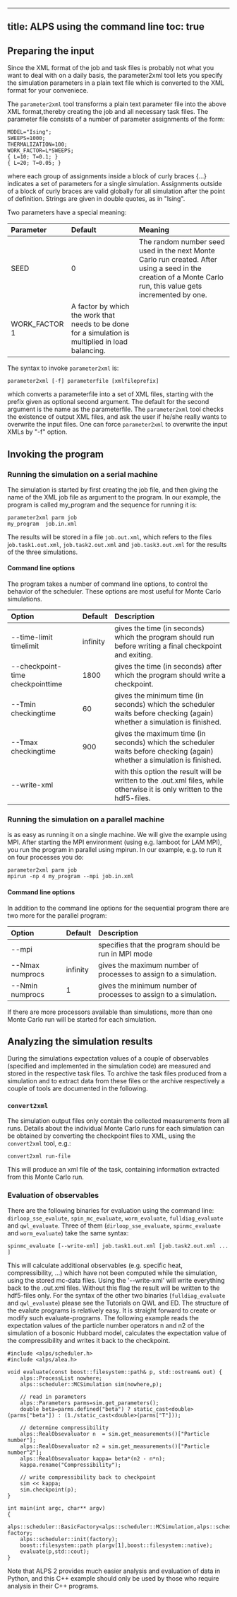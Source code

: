 
---
title: ALPS using the command line
toc: true
---

## Preparing the input

Since the XML format of the job and task files is probably not what you want to deal with on a daily basis, the parameter2xml tool lets you specify the simulation parameters in a plain text file which is converted to the XML format for your conveniece.

The `parameter2xml` tool transforms a plain text parameter file into the above XML format,thereby creating the job and all necessary task files. The parameter file consists of a number of parameter assignments of the form:

    MODEL="Ising";
    SWEEPS=1000;
    THERMALIZATION=100; 
    WORK_FACTOR=L*SWEEPS;
    { L=10; T=0.1; }
    { L=20; T=0.05; }

where each group of assignments inside a block of curly braces {...} indicates a set of parameters for a single simulation. Assignments outside of a block of curly braces are valid globally for all simulation after the point of definition. Strings are given in double quotes, as in "Ising".

Two parameters have a special meaning:

| **Parameter** | **Default** | **Meaning** |
| :------------ | :---------- | :---------- |
| SEED | 0 | The random number seed used in the next Monte Carlo run created. After using a seed in the creation of a Monte Carlo run, this value gets incremented by one. |
| WORK_FACTOR 1 | A factor by which the work that needs to be done for a simulation is multiplied in load balancing. |

 The syntax to invoke `parameter2xml` is:
 
    parameter2xml [-f] parameterfile [xmlfileprefix]

which converts a parameterfile into a set of XML files, starting with the prefix given as optional second argument. The default for the second argument is the name as the parameterfile.
The `parameter2xml` tool checks the existence of output XML files, and ask the user if he/she really wants to overwrite the input files. One can force `parameter2xml` to overwrite the input XMLs by "-f" option.

## Invoking the program

### Running the simulation on a serial machine

The simulation is started by first creating the job file, and then giving the name of the XML job file as argument to the program. In our example, the program is called my_program and the sequence for running it is:

    parameter2xml parm job 
    my_program  job.in.xml

The results will be stored in a file `job.out.xml`, which refers to the files j`ob.task1.out.xml`, `job.task2.out.xml` and `job.task3.out.xml` for the results of the three simulations.

#### Command line options

The program takes a number of command line options, to control the behavior of the scheduler. These options are most useful for Monte Carlo simulations.

| **Option** | **Default** | **Description** |
| :--------- | :---------- | :-------------- |
| --time-limit timelimit | infinity | gives the time (in seconds) which the program should run before writing a final checkpoint and exiting. |
| --checkpoint-time checkpointtime | 1800 | gives the time (in seconds) after which the program should write a checkpoint. |
| --Tmin checkingtime | 60 | gives the minimum time (in seconds) which the scheduler waits before checking (again) whether a simulation is finished. |
| --Tmax checkingtime | 900 | gives the maximum time (in seconds) which the scheduler waits before checking (again) whether a simulation is finished. |
| --write-xml | | with this option the result will be written to the .out.xml files, while otherwise it is only written to the hdf5-files. |

### Running the simulation on a parallel machine

is as easy as running it on a single machine. We will give the example using MPI. After starting the MPI environment (using e.g. lamboot for LAM MPI), you run the program in parallel using mpirun. In our example, e.g. to run it on four processes you do:

    parameter2xml parm job 
    mpirun -np 4 my_program --mpi job.in.xml
 
 #### Command line options
 
 In addition to the command line options for the sequential program there are two more for the parallel program:
 
 | **Option** | **Default** | **Description** |
| :--------- | :---------- | :-------------- |
| --mpi | | specifies that the program should be run in MPI mode |
| --Nmax numprocs | infinity | gives the maximum number of processes to assign to a simulation. |
| --Nmin numprocs | 1 | gives the minimum number of processes to assign to a simulation. |

If there are more processors available than simulations, more than one Monte Carlo run will be started for each simulation. 

## Analyzing the simulation results 

During the simulations expectation values of a couple of observables (specified and implemented in the simulation code) are measured and stored in the respective task files. To archive the task files produced from a simulation and to extract data from these files or the archive respectively a couple of tools are documented in the following.

### `convert2xml`

The simulation output files only contain the collected measurements from all runs. Details about the individual Monte Carlo runs for each simulation can be obtained by converting the checkpoint files to XML, using the `convert2xml` tool, e.g.:

    convert2xml run-file

This will produce an xml file of the task, containing information extracted from this Monte Carlo run.

### Evaluation of observables

There are the following binaries for evaluation using the command line: `dirloop_sse_evalute`, `spin_mc_evaluate`, `worm_evaluate`, `fulldiag_evaluate` and `qwl_evaluate`. Three of them (`dirloop_sse_evaluate`, `spinmc_evaluate` and `worm_evaluate`) take the same syntax:

    spinmc_evaluate [--write-xml] job.task1.out.xml [job.task2.out.xml ... ]

This will calculate additional observables (e.g. specific heat, compressibility, ...) which have not been computed while the simulation, using the stored mc-data files. Using the '--write-xml' will write everything back to the .out.xml files. Without this flag the result will be written to the hdf5-files only.
For the syntax of the other two binaries (`fulldiag_evaluate` and `qwl_evaluate`) please see the Tutorials on QWL and ED.
The structure of the evalute programs is relatively easy. It is straight forward to create or modify such evaluate-programs. The following example reads the expectation values of the particle number operators n and n2 of the simulation of a bosonic Hubbard model, calculates the expectation value of the compressibility and writes it back to the checkpoint.

    #include <alps/scheduler.h>
    #include <alps/alea.h>
 
    void evaluate(const boost::filesystem::path& p, std::ostream& out) {
        alps::ProcessList nowhere;
        alps::scheduler::MCSimulation sim(nowhere,p);
 
        // read in parameters
        alps::Parameters parms=sim.get_parameters();
        double beta=parms.defined("beta") ? static_cast<double>(parms["beta"]) : (1./static_cast<double>(parms["T"]));             
 
        // determine compressibility
        alps::RealObsevaluator n  = sim.get_measurements()["Particle number"];
        alps::RealObsevaluator n2 = sim.get_measurements()["Particle number^2"];
        alps::RealObsevaluator kappa= beta*(n2 - n*n);  
        kappa.rename("Compressibility");
 
        // write compressibility back to checkpoint  
        sim << kappa;
        sim.checkpoint(p);
    }
 
    int main(int argc, char** argv)
    {
        alps::scheduler::BasicFactory<alps::scheduler::MCSimulation,alps::scheduler::DummyMCRun> factory;
        alps::scheduler::init(factory);
        boost::filesystem::path p(argv[1],boost::filesystem::native);
        evaluate(p,std::cout);
    }

Note that ALPS 2 provides much easier analysis and evaluation of data in Python, and this C++ example should only be used by those who require analysis in their C++ programs.



